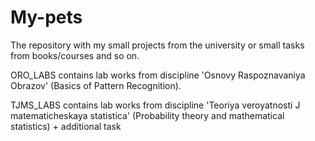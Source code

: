 # My-pets
The repository with my small projects from the university or small tasks from books/courses and so on.

ORO_LABS contains lab works from discipline 'Osnovy Raspoznavaniya Obrazov' (Basics of Pattern Recognition).

TJMS_LABS contains lab works from discipline 'Teoriya veroyatnosti J matematicheskaya statistica' (Probability theory and mathematical statistics) + additional task
